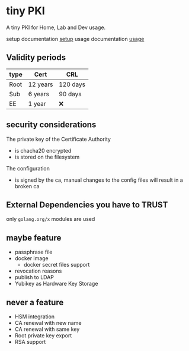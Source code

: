 # tiny PKI

A tiny PKI for Home, Lab and Dev usage.

setup documentation [setup](./docs/setup.md)
usage documentation [usage](./docs/usage.md)

## Validity periods

| type | Cert | CRL |
|:---| --- | --- |
| Root | 12 years | 120 days |
| Sub | 6 years | 90 days |
| EE | 1 year | :x: |

## security considerations

The private key of the Certificate Authority

- is chacha20 encrypted
- is stored on the filesystem

The configuration

- is signed by the ca, manual changes to the config files will result in a broken ca

## External Dependencies you have to TRUST

only `golang.org/x` modules are used

## maybe feature

- passphrase file
- docker image
  - docker secret files support
- revocation reasons
- publish to LDAP
- Yubikey as Hardware Key Storage

## never a feature

- HSM integration
- CA renewal with new name 
- CA renewal with same key
- Root private key export
- RSA support
